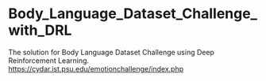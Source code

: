 # Body_Language_Dataset_Challenge_with_DRL
The solution for Body Language Dataset Challenge using Deep Reinforcement Learning.
https://cydar.ist.psu.edu/emotionchallenge/index.php
